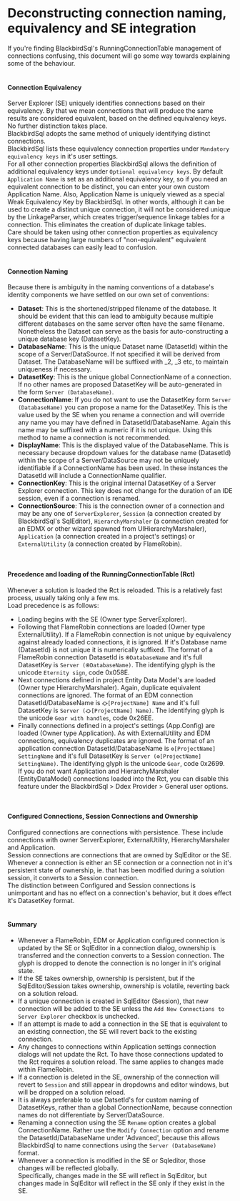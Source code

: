 # Deconstructing connection naming, equivalency and SE integration

If you're finding BlackbirdSql's RunningConnectionTable management of connections confusing, this document will go some way towards explaining some of the behaviour.
</br></br>

#### Connection Equivalency
Server Explorer (SE) uniquely identifies connections based on their equivalency. By that we mean connections that will produce the same results are considered equivalent, based on the defined equivalency keys. No further distinction takes place.</br>
BlackbirdSql adopts the same method of uniquely identifying distinct connections.</br>
BlackbirdSql lists these equivalency connection properties under `Mandatory equivalency keys` in it's user settings.</br>
For all other connection properties BlackbirdSql allows the definition of additional equivalency keys under `Optional equivalency keys`. By default `Application Name` is set as an additional equivalency key, so if you need an equivalent connection to be distinct, you can enter your own custom Application Name. Also, Application Name is uniquely viewed as a special Weak Equivalency Key by BlackbirdSql. In other words, although it can be used to create a distinct unique connection, it will not be considered unique by the LinkageParser, which creates trigger/sequence linkage tables for a connection. This eliminates the creation of duplicate linkage tables.</br>
Care should be taken using other connection properties as equivalency keys because having large numbers of "non-equivalent" equivalent connected databases can easily lead to confusion.</br>
</br>

#### Connection Naming
Because there is ambiguity in the naming conventions of a database's identity components we have settled on our own set of conventions:
* __Dataset__: This is the shortened/stripped filename of the database. It should be evident that this can lead to ambiguity because multiple different databases on the same server often have the same filename. Nonetheless the Dataset can serve as the basis for auto-constructing a unique database key (DatasetKey).
* __DatabaseName__: This is the unique Dataset name (DatasetId) within the scope of a Server/DataSource. If not specified it will be derived from Dataset. The DatabaseName will be suffixed with _2, _3 etc, to maintain uniqueness if necessary.
* __DatasetKey__: This is the unique global ConnectionName of a connection. If no other names are proposed DatasetKey will be auto-generated in the form `Server (DatabaseName)`.
* __ConnectionName__: If you do not want to use the DatasetKey form `Server (DatabaseName)` you can propose a name for the DatasetKey. This is the value used by the SE when you rename a connection and will override any name you may have defined in DatasetId/DatabaseName. Again this name may be suffixed with a numeric if it is not unique. Using this method to name a connection is not recommended.
* __DisplayName__: This is the displayed value of the DatabaseName. This is necessary because dropdown values for the database name (DatasetId) within the scope of a Server/DataSource may not be uniquely identifiable if a ConnectionName has been used. In these instances the DatasetId will include a ConnectionName qualifier.
* __ConnectionKey__: This is the original internal DatasetKey of a Server Explorer connection. This key does not change for the duration of an IDE session, even if a connection is renamed.
* __ConnectionSource__: This is the connection owner of a connection and may be any one of `ServerExplorer`, `Session` (a connection created by BlackbirdSql's SqlEditor), `HierarchyMarshaler` (a connection created for an EDMX or other wizard spawned from UIHierarchyMarshaler), `Application` (a connection created in a project's settings) or `ExternalUtility` (a connection created by FlameRobin).
</br>

#### Precedence and loading of the RunningConnectionTable (Rct)
Whenever a solution is loaded the Rct is reloaded. This is a relatively fast process, usually taking only a few ms.</br>
Load precedence is as follows:
* Loading begins with the SE (Owner type ServerExplorer).
* Following that FlameRobin connections are loaded (Owner type ExternalUtility). If a FlameRobin connection is not unique by equivalency against already loaded connections, it is ignored. If it's Database name (DatasetId) is not unique it is numerically suffixed. The format of a FlameRobin connection DatasetId is `֎DatabaseName` and it's full DatasetKey is `Server (֎DatabaseName)`. The identifying glyph is the unicode `Eternity sign`, code 0x058E.
* Next connections defined in project Entity Data Model's are loaded (Owner type HierarchyMarshaler). Again, duplicate equivalent connections are ignored. The format of an EDM connection DatasetId/DatabaseName is `⛮[ProjectName] Name` and it's full DatasetKey is `Server (⛮[ProjectName] Name)`. The identifying glyph is the unicode `Gear with handles`, code 0x26EE.
* Finally connections defined in a project's settings (App.Config) are loaded (Owner type Application). As with ExternalUtility and EDM connections, equivalency duplicates are ignored. The format of an application connection DatasetId/DatabaseName is `⚙[ProjectName] SettingName` and it's full DatasetKey is `Server (⚙[ProjectName] SettingName)`. The identifying glyph is the unicode `Gear`, code 0x2699.</br>
If you do not want Application and HierarchyMarshaler (EntityDataModel) connections loaded into the Rct, you can disable this feature under the BlackbirdSql > Ddex Provider > General user options.
</br>

#### Configured Connections, Session Connections and Ownership
Configured connections are connections with persistence. These include connections with owner ServerExplorer, ExternalUtility, HierarchyMarshaler and Application.</br>
Session connections are connections that are owned by SqlEditor or the SE. Whenever a connection is either an SE connection or a connection not in it's persistent state of ownership, ie. that has been modified during a solution session, it converts to a Session connection.</br>
The distinction between Configured and Session connections is unimportant and has no effect on a connection's behavior, but it does effect it's DatasetKey format.
</br></br>

#### Summary
* Whenever a FlameRobin, EDM or Application configured connection is updated by the SE or SqlEditor in a connection dialog, ownership is transferred and the connection converts to a Session connection. The glyph is dropped to denote the connection is no longer in it's original state.
* If the SE takes ownership, ownership is persistent, but if the SqlEditor/Session takes ownership, ownership is volatile, reverting back on a solution reload.
* If a unique connection is created in SqlEditor (Session), that new connection will be added to the SE unless the `Add New Connections to Server Explorer` checkbox is unchecked.
* If an attempt is made to add a connection in the SE that is equivalent to an existing connection, the SE will revert back to the existing connection.
* Any changes to connections within Application settings connection dialogs will not update the Rct. To have those connections updated to the Rct requires a solution reload. The same applies to changes made within FlameRobin.
* If a connection is deleted in the SE, ownership of the connection will revert to `Session` and still appear in dropdowns and editor windows, but will be dropped on a solution reload.
* It is always preferable to use DatsetId's for custom naming of DatasetKeys, rather than a global ConnectionName, because connection names do not differentiate by Server/DataSource.
* Renaming a connection using the SE `Rename` option creates a global ConnectionName. Rather use the `Modify Connection` option and rename the DatasetId/DatabaseName under 'Advanced', because this allows BlackbirdSql to name connections using the `Server (DatabaseName)` format.
* Whenever a connection is modified in the SE or Sqleditor, those changes will be reflected globally.</br>
Specifically, changes made in the SE will reflect in SqlEditor, but changes made in SqlEditor will reflect in the SE only if they exist in the SE.

